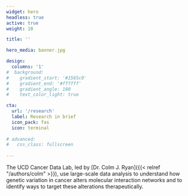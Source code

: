 ```yaml
---
widget: hero 
headless: true 
active: true
weight: 10

title: ''

hero_media: banner.jpg

design:
  columns: '1'
#  background:
#    gradient_start: '#1565c0'
#    gradient_end: '#ffffff'
#    gradient_angle: 180
#    text_color_light: true

cta:
  url: '/research'
  label: Research in brief
  icon_pack: fas
  icon: terminal
  
# advanced:
#   css_class: fullscreen
  
---
```


The UCD Cancer Data Lab, led by [Dr. Colm J. Ryan]({{< relref "/authors/colm" >}}), use large-scale data analysis to understand how genetic variation in cancer alters molecular interaction networks and to identify ways to target these alterations therapeutically.  

<br>



